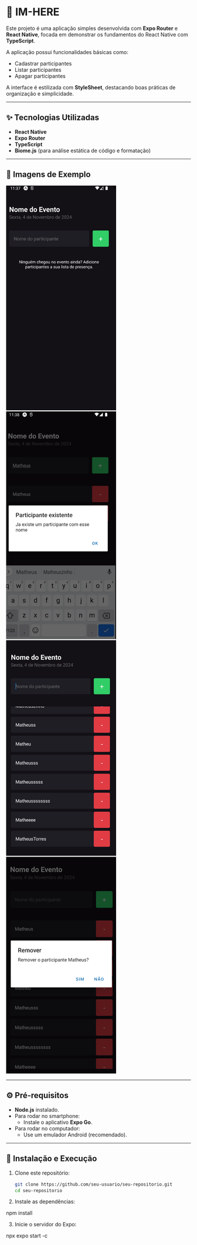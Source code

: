 # 📱 IM-HERE

Este projeto é uma aplicação simples desenvolvida com **Expo Router** e **React Native**, focada em demonstrar os fundamentos do React Native com **TypeScript**.  

A aplicação possui funcionalidades básicas como:  
- Cadastrar participantes  
- Listar participantes  
- Apagar participantes  

A interface é estilizada com **StyleSheet**, destacando boas práticas de organização e simplicidade.  

---

## ✨ Tecnologias Utilizadas  

- **React Native**  
- **Expo Router**  
- **TypeScript**  
- **Biome.js** (para análise estática de código e formatação)  

---

## 📸 Imagens de Exemplo  

<img src=".github/image1.png" alt="Tela 1" width="300"/> 

<img src=".github/image2.png" alt="Tela 2" width="300"/>  

<img src=".github/image3.png" alt="Tela 3" width="300"/>  

<img src=".github/image4.png" alt="Tela 4" width="300"/>  

---

## ⚙️ Pré-requisitos  

- **Node.js** instalado.  
- Para rodar no smartphone:  
  - Instale o aplicativo **Expo Go**.  
- Para rodar no computador:  
  - Use um emulador Android (recomendado).  

---

## 🚀 Instalação e Execução  

1. Clone este repositório:  
   ```bash
   git clone https://github.com/seu-usuario/seu-repositorio.git
   cd seu-repositorio

2. Instale as dependências:

npm install

3. Inicie o servidor do Expo:

npx expo start -c

